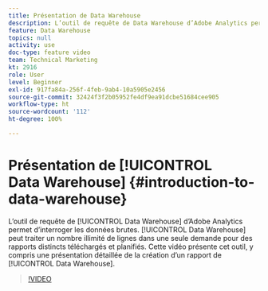 ```yaml
---
title: Présentation de Data Warehouse
description: L’outil de requête de Data Warehouse d’Adobe Analytics permet d’interroger les données brutes. Data Warehouse peut traiter un nombre illimité de lignes dans une seule demande pour des rapports distincts téléchargés et planifiés. Cette vidéo présente cet outil, y compris une présentation détaillée de la création d’un rapport de Data Warehouse.
feature: Data Warehouse
topics: null
activity: use
doc-type: feature video
team: Technical Marketing
kt: 2916
role: User
level: Beginner
exl-id: 917fa84a-256f-4feb-9ab4-10a5905e2456
source-git-commit: 32424f3f2b05952fe4df9ea91dcbe51684cee905
workflow-type: ht
source-wordcount: '112'
ht-degree: 100%

---
```


# Présentation de [!UICONTROL Data Warehouse] {#introduction-to-data-warehouse}

L’outil de requête de [!UICONTROL Data Warehouse] d’Adobe Analytics permet d’interroger les données brutes. [!UICONTROL Data Warehouse] peut traiter un nombre illimité de lignes dans une seule demande pour des rapports distincts téléchargés et planifiés. Cette vidéo présente cet outil, y compris une présentation détaillée de la création d’un rapport de [!UICONTROL Data Warehouse].

>[!VIDEO](https://video.tv.adobe.com/v/27306/?quality=12)
